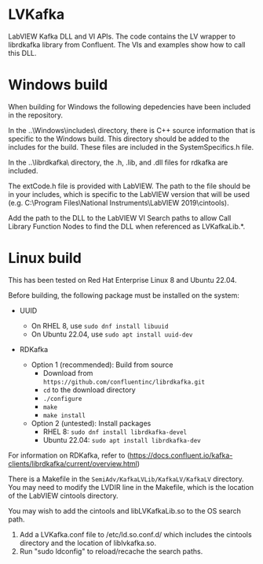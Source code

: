 # LVKafka
LabVIEW Kafka DLL and VI APIs. 
The code contains the LV wrapper to librdkafka library from Confluent.
The VIs and examples show how to call this DLL.

# Windows build

When building for Windows the following depedencies have been included in the repository. 

In the ..\Windows\includes\ directory, there is C++ source information that is specific to the Windows build. This directory should be added to the includes for the build. These files are included in the SystemSpecifics.h file.

In the ..\librdkafka\ directory, the .h, .lib, and .dll files for rdkafka are included.

The extCode.h file is provided with LabVIEW. The path to the file should be in your includes, which is specific to the LabVIEW version that will be used (e.g. C:\Program Files\National Instruments\LabVIEW 2019\cintools).

Add the path to the DLL to the LabVIEW VI Search paths to allow Call Library Function Nodes to find the DLL when referenced as LVKafkaLib.*.

# Linux build

This has been tested on Red Hat Enterprise Linux 8 and Ubuntu 22.04.

Before building, the following package must be installed on the system:
* UUID
  * On RHEL 8, use `sudo dnf install libuuid`
  * On Ubuntu 22.04, use `sudo apt install uuid-dev`

* RDKafka
  * Option 1 (recommended): Build from source
    * Download from `https://github.com/confluentinc/librdkafka.git`
    * `cd` to the download directory
    * `./configure`
    * `make`
    * `make install`
  * Option 2 (untested): Install packages
    * RHEL 8: `sudo dnf install librdkafka-devel`
    * Ubuntu 22.04: `sudo apt install librdkafka-dev`

For information on RDKafka, refer to (https://docs.confluent.io/kafka-clients/librdkafka/current/overview.html)

There is a Makefile in the `SemiAdv/KafkaLVLib/KafkaLV/KafkaLV` directory.
You may need to modify the LVDIR line in the Makefile, which is the location of the LabVIEW cintools directory.

You may wish to add the cintools and libLVKafkaLib.so to the OS search path.
1. Add a LVKafka.conf file to /etc/ld.so.conf.d/ which includes the cintools directory and the location of liblvkafka.so. 
2. Run "sudo ldconfig" to reload/recache the search paths.
